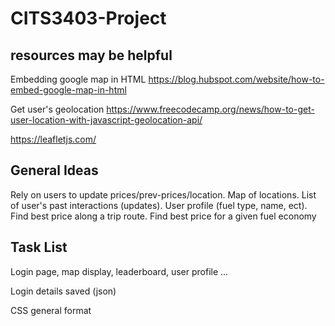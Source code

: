 # CITS3403-Project

## resources may be helpful
Embedding google map in HTML https://blog.hubspot.com/website/how-to-embed-google-map-in-html

Get user's geolocation https://www.freecodecamp.org/news/how-to-get-user-location-with-javascript-geolocation-api/

https://leafletjs.com/

## General Ideas
Rely on users to update prices/prev-prices/location. Map of locations. List of user's past interactions (updates). User profile (fuel type, name, ect). Find best price along a trip route. Find best price for a given fuel economy

## Task List
Login page, map display, leaderboard, user profile ...

Login details saved (json)

CSS general format


